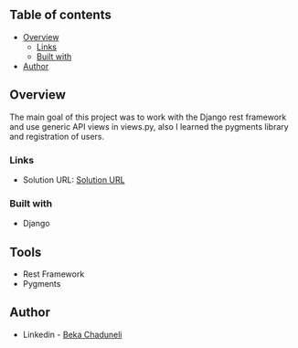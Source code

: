## Table of contents

- [Overview](#overview)
  - [Links](#links)
  - [Built with](#built-with)
- [Author](#author)

## Overview

The main goal of this project was to work with the Django rest framework and use generic API views in views.py, also I learned the pygments library and registration of users.

### Links

- Solution URL: [Solution URL](https://github.com/bekaChaduneli/blog-app)

### Built with

- Django

## Tools

- Rest Framework
- Pygments

## Author

- Linkedin - [Beka Chaduneli](https://www.linkedin.com/in/beka-chaduneli-28203422b/)
